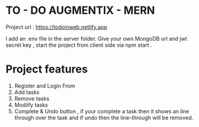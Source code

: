 # TO - DO AUGMENTIX - MERN 
Project url : https://todoinweb.netlify.app

I add an .env file in the server folder. Give your own MongoDB url and jwt secret key , start the project from client side via npm start .

# Project features 

1) Register and Login From
2) Add tasks
3) Remove tasks
4) Modiify tasks
5) Complete & Undo button , if your complete a task then it shows an line through over the task and if undo then the line-through will be removed.

